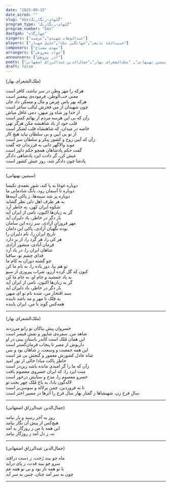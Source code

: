 ```yaml
---
date: "2025-09-15"
date_aired: ""
slug: "گلهای-رنگارنگ/۵۵۸"
program_type: "گلهای-رنگارنگ"
program_number: "۵۵۸"
dastgah: "چهارگاه"
singers: ["عبدالوهاب شهیدی","مرضیه"]
players: ["حبیب‌الله بدیعی","جهانگیر ملک","جلیل شهناز"]
composers: ["مهدی مفتاح"]
arrangers: ["جواد معروفی"]
announcers: ["آذر پژوهش"]
poets: ["سیمین بهبهانی", "ملک‌الشعرای بهار","جمال‌الدین عبدالرزاق اصفهانی"]
draft: false
---
```


(ملک‌الشعرای بهار)

هرکه را مهر وطن در سر نباشد، کافر است  
معنی حب‌الوطن، فرموده‌ی پیغمبر است  
هرکه بهر پاس عٍرض و مال و مسکن داد جان  
چون شهیدان از می فخرش لبالب ساغر است  
از خدا وز شاه وز میهن، دمی غافل مباش  
زآن که بی این هرسه مردم از بهائم کمتر است  
قلب خود از یاد شاهنشه مکن هرگز تهی  
خاصه در میدان، که شاهنشاه قلب لشکر است  
از تو بی آیین و بی سلطان نیاید هیچ کار  
زآن که آیین روح و کشور پیکر و سلطان سر است  
موبد والاگهر دانی به فرزندان چه گفت  
گفت حکم پادشاهان همچو حکم داور است  
عیش کن، گر دادت ایزد پادشاهی دادگر  
پادشا چون دادگر شد، روز عیش کشور است  

---

(سیمین بهبهانی)

دوباره غوغا به پا کند، شور نغمه‌ی نکیسا  
دوباره تا آسمان رود، بانگ شادمانی ما  
دوباره پر شد سینه‌ها، ز پاکی آیینه‌ها  
به هر طرف اهل دلی نظر گشاید  
شکوه ایران کهن، به خاطر آرد  
گر به زبان‌ها اکنون، نامی از ایران آید  
بار دگر در خاطر، یاد دلیران آید  
مهر فروزانِ آزادی، سر زده این سامان  
بوده نگهبان آزادی، پاکی این دامان  
تاریخ ایران را، نام دلیران را  
هر کی را، هر گُرد را، از بر دارد  
فرمان آبادی، منشور آزادی  
شاهان ایران را، در یاد آرد  
فدای چشم تو، ساقیا  
چو گشته دوران به کام ما  
تو هم بیا، دور باده را، به نام ما کن  
کنون که گل کرده آرزو، شراب پیروزی از سبو  
به یاد جمشید و جام او، به جام ما کن  
گر به زبان‌ها اکنون، نامی از ایران آید  
بار دگر در خاطر، یاد دلیران آید  
سند افتخار من، شده نام تو ای میهن  
به فلک تا مهر و مه باشد تابنده  
همه‌کس گوید با من، ایران پاینده

---

(ملک‌الشعرای بهار)

خسروان پیش نیاکان تو زانو می‌زدند  
شاهد من، سفره‌ی شاپور و نقش قیصر است  
این همان مٌلک است کاندر باستان بینی در او  
داریوش از مصر تا پنجاب فرمان‌گستر است  
این همه جمعیت و وسعت، ز شاهان بود و بس  
شاه عادل کشورش معمور و گنجش بی مَر است  
خاطر پاکت مبادا خالی از نور امید  
زآن که ما را گر امیدی مانده باشد زین‌در است  
منت ایزد را، که ایران خسروی معصوم یافت  
خسرو معصوم را، مدح و ستایش درخور است  
لاله‌گون بادا، به باغ مٌلک چهر بخت تو  
تا به فروردین، چمن پرلاله و سوسن‌بر است  
سالِ فرخ زن، شهنشاها ز گفتار بهار
سال فرخ را اثرها در مسیر اختر است

---

(جمال‌الدین عبدالرزاق اصفهانی)

روز به آخر رسید و یار نیامد  
هیچ‌کس از پیش آن نگار نیامد  
این همه با من ز روزگار بد آمد  
نه، ز دل آمد ز روزگار نیامد   

---

(جمال‌الدین عبدالرزاق اصفهانی)

ماه چو بیند رُخت، ز دست درافتد  
سرو چو بیند قدت، ز پای درآید  
با تو همه ناز بود و بی تو همه غم  
چون به سر آمد چنان، چنین به سر آید

---




